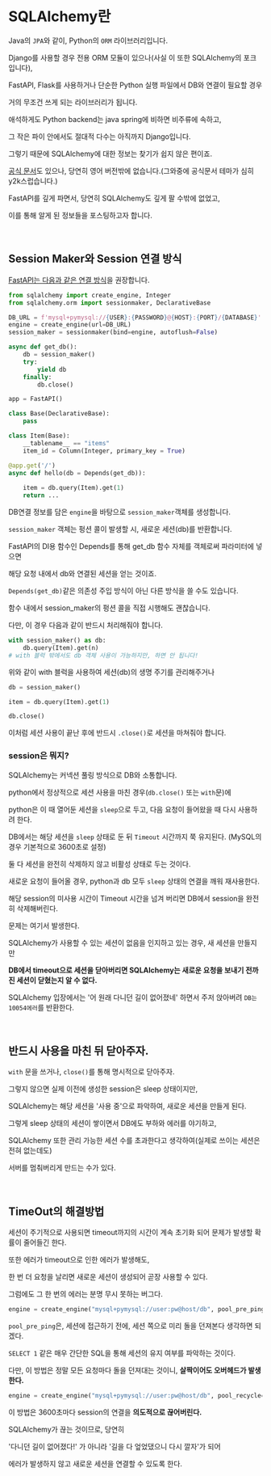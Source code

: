 <!-- ---
layout: post
title: "[python] SQLAlchemy를 통한 DB session 연결"
date: 2024-04-30 17:15:18 +0900
categories: python python이론
tag: [python, 파이썬, SQLAlchemy]
--- -->

# SQLAlchemy란

Java의 `JPA`와 같이, Python의 `ORM` 라이브러리입니다.

Django를 사용할 경우 전용 ORM 모듈이 있으나(사실 이 또한 SQLAlchemy의 포크입니다),

FastAPI, Flask를 사용하거나 단순한 Python 실행 파일에서 DB와 연결이 필요할 경우

거의 무조건 쓰게 되는 라이브러리가 됩니다.

애석하게도 Python backend는 java spring에 비하면 비주류에 속하고,

그 작은 파이 안에서도 절대적 다수는 아직까지 Django입니다.

그렇기 때문에 SQLAlchemy에 대한 정보는 찾기가 쉽지 않은 편이죠.

[공식 문서](https://www.sqlalchemy.org/)도 있으나, 당연히 영어 버전밖에 없습니다.(그와중에 공식문서 테마가 심히 y2k스럽습니다.) 

FastAPI를 깊게 파면서, 당연히 SQLAlchemy도 깊게 팔 수밖에 없었고,

이를 통해 알게 된 정보들을 포스팅하고자 합니다.

<br>

## Session Maker와 Session 연결 방식

[FastAPI는 다음과 같은 연결 방식](https://fastapi.tiangolo.com/ko/tutorial/sql-databases/#main-fastapi-app)을 권장합니다.

```python
from sqlalchemy import create_engine, Integer
from sqlalchemy.orm import sessionmaker, DeclarativeBase

DB_URL = f'mysql+pymysql://{USER}:{PASSWORD}@{HOST}:{PORT}/{DATABASE}'
engine = create_engine(url=DB_URL)
session_maker = sessionmaker(bind=engine, autoflush=False)

async def get_db():
    db = session_maker()
    try:
        yield db
    finally:
        db.close()

app = FastAPI()

class Base(DeclarativeBase):
    pass

class Item(Base):
    __tablename__ == "items"
    item_id = Column(Integer, primary_key = True)

@app.get('/')
async def hello(db = Depends(get_db)):
    
    item = db.query(Item).get(1)
    return ...
```

DB연결 정보를 담은 `engine`을 바탕으로 `session_maker`객체를 생성합니다.

`session_maker` 객체는 펑션 콜이 발생할 시, 새로운 세션(db)를 반환합니다.

FastAPI의 DI용 함수인 Depends를 통해 get_db 함수 자체를 객체로써 파라미터에 넣으면

해당 요청 내에서 db와 연결된 세션을 얻는 것이죠.

`Depends(get_db)`같은 의존성 주입 방식이 아닌 다른 방식을 쓸 수도 있습니다.

함수 내에서 session_maker의 펑션 콜을 직접 시행해도 괜찮습니다.

다만, 이 경우 다음과 같이 반드시 처리해줘야 합니다.

```python
with session_maker() as db:
    db.query(Item).get(n)
# with 블럭 밖에서도 db 객체 사용이 가능하지만, 하면 안 됩니다!
```

위와 같이 with 블럭을 사용하여 세션(db)의 생명 주기를 관리해주거나

```python
db = session_maker()

item = db.query(Item).get(1)

db.close()
```

이처럼 세션 사용이 끝난 후에 반드시 `.close()`로 세션을 마쳐줘야 합니다.

### session은 뭐지?

SQLAlchemy는 커넥션 풀링 방식으로 DB와 소통합니다.

python에서 정상적으로 세션 사용을 마친 경우(`db.close()` 또는 `with`문)에

python은 이 때 열어둔 세션을 `sleep`으로 두고, 다음 요청이 들어왔을 때 다시 사용하려 한다.

DB에서는 해당 세션을 `sleep` 상태로 둔 뒤 `Timeout` 시간까지 쭉 유지된다. (MySQL의 경우 기본적으로 3600초로 설정)

둘 다 세션을 완전히 삭제하지 않고 비활성 상태로 두는 것이다.

새로운 요청이 들어올 경우, python과 db 모두 `sleep` 상태의 연결을 깨워 재사용한다.

해당 session의 미사용 시간이 Timeout 시간을 넘겨 버리면 DB에서 session을 완전히 삭제해버린다.

문제는 여기서 발생한다.

SQLAlchemy가 사용할 수 있는 세션이 없음을 인지하고 있는 경우, 새 세션을 만들지만

**DB에서 timeout으로 세션을 닫아버리면 SQLAlchemy는 새로운 요청을 보내기 전까진 세션이 닫혔는지 알 수 없다.**

SQLAlchemy 입장에서는 '어 원래 다니던 길이 없어졌네' 하면서 주저 앉아버려 `DB는 10054에러`를 반환한다.

<br>

## 반드시 사용을 마친 뒤 닫아주자.



`with` 문을 쓰거나, `close()`를 통해 명시적으로 닫아주자.

그렇지 않으면 실제 이전에 생성한 session은 sleep 상태이지만,

SQLAlchemy는 해당 세션을 '사용 중'으로 파악하여, 새로운 세션을 만들게 된다.

그렇게 sleep 상태의 세션이 쌓이면서 DB에도 부하와 에러를 야기하고,

SQLAlchemy 또한 관리 가능한 세션 수를 초과한다고 생각하여(실제로 쓰이는 세션은 전혀 없는데도)

서버를 멈춰버리게 만드는 수가 있다.

<br>

## TimeOut의 해결방법

세션이 주기적으로 사용되면 timeout까지의 시간이 계속 초기화 되어 문제가 발생할 확률이 줄어들긴 한다.

또한 에러가 timeout으로 인한 에러가 발생해도,

한 번 더 요청을 날리면 새로운 세션이 생성되어 곧장 사용할 수 있다.

그럼에도 그 한 번의 에러는 분명 무시 못하는 버그다.

```python
engine = create_engine("mysql+pymysql://user:pw@host/db", pool_pre_ping=True)
```

`pool_pre_ping`은, 세션에 접근하기 전에, 세션 쪽으로 미리 돌을 던져본다 생각하면 되겠다.

`SELECT 1` 같은 매우 간단한 SQL을 통해 세션의 유지 여부를 파악하는 것이다.

다만, 이 방법은 정말 모든 요청마다 돌을 던져대는 것이니, **살짝이어도 오버헤드가 발생한다.**

```python
engine = create_engine("mysql+pymysql://user:pw@host/db", pool_recycle=3600)
```

이 방법은 3600초마다 session의 연결을 **의도적으로 끊어버린다.**

SQLAlchemy가 끊는 것이므로, 당연히

'다니던 길이 없어졌다!' 가 아니라 '길을 다 엎었댔으니 다시 깔자'가 되어

에러가 발생하지 않고 새로운 세션을 연결할 수 있도록 한다.